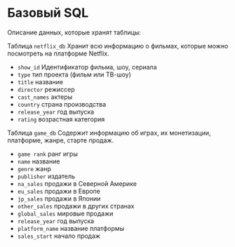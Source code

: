 # Базовый SQL 

Описание данных, которые хранят таблицы:

Таблица `netflix_db`
Хранит всю информацию о фильмах, 
которые можно посмотреть на платформе Netflix.
* `show_id`	Идентификатор фильма, шоу, сериала
* `type`	тип проекта (фильм или ТВ-шоу)
* `title`	название
* `director`	режиссер
* `cast_names`	актеры
* `country`	страна производства
* `release_year`	год выпуска
* `rating`	возрастная категория

Таблица `game_db`
Содержит информацию об играх, их монетизации,
платформе, жанре, старте продаж.
* `game rank` ранг игры
* `name`	название
* `genre`	жанр
* `publisher`	издатель
* `na_sales`	продажи в Северной Америке
* `eu_sales`	продажи в Европе
* `jp_sales`	продажи в Японии
* `other_sales`	продажи в других странах
* `global_sales`	мировые продажи
* `release_year`	год выпуска
* `platform_name`	название платформы
* `sales_start`	начало продаж
